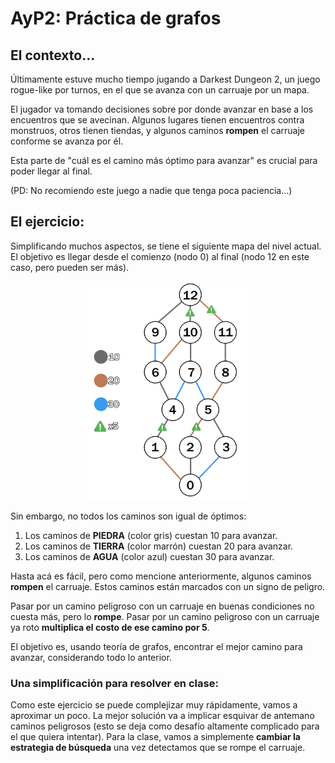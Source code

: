 # AyP2: Práctica de grafos

## El contexto...

Últimamente estuve mucho tiempo jugando a Darkest Dungeon 2, un juego rogue-like por turnos, en el que se avanza con un
carruaje por un mapa.

El jugador va tomando decisiones sobre por donde avanzar en base a los encuentros que se avecinan. Algunos lugares
tienen encuentros contra monstruos, otros tienen tiendas, y algunos caminos **rompen** el carruaje conforme se avanza
por él.

Esta parte de "cuál es el camino más óptimo para avanzar" es crucial para poder llegar al final.

(PD: No recomiendo este juego a nadie que tenga poca paciencia...)

## El ejercicio:

Simplificando muchos aspectos, se tiene el siguiente mapa del nivel actual. El objetivo es llegar desde el comienzo
(nodo 0) al final (nodo 12 en este caso, pero pueden ser más).

<p align="center">
  <img width="50%" height="50%" src="images/Mapa.png" alt="Mapa">
</p>

Sin embargo, no todos los caminos son igual de óptimos:

1. Los caminos de **PIEDRA** (color gris) cuestan 10 para avanzar.
2. Los caminos de **TIERRA** (color marrón) cuestan 20 para avanzar.
3. Los caminos de **AGUA** (color azul) cuestan 30 para avanzar.

Hasta acá es fácil, pero como mencione anteriormente, algunos caminos **rompen** el carruaje. Estos caminos están
marcados con un signo de peligro.

Pasar por un camino peligroso con un carruaje en buenas condiciones no cuesta más, pero lo **rompe**. Pasar por un
camino peligroso con un carruaje ya roto **multiplica el costo de ese camino por 5**.

El objetivo es, usando teoría de grafos, encontrar el mejor camino para avanzar, considerando todo lo anterior.

### Una simplificación para resolver en clase:

Como este ejercicio se puede complejizar muy rápidamente, vamos a aproximar un poco. La mejor solución va a implicar
esquivar de antemano caminos peligrosos (esto se deja como desafío altamente complicado para el que quiera intentar).
Para la clase, vamos a simplemente **cambiar la estrategia de búsqueda** una vez detectamos que se rompe el carruaje.